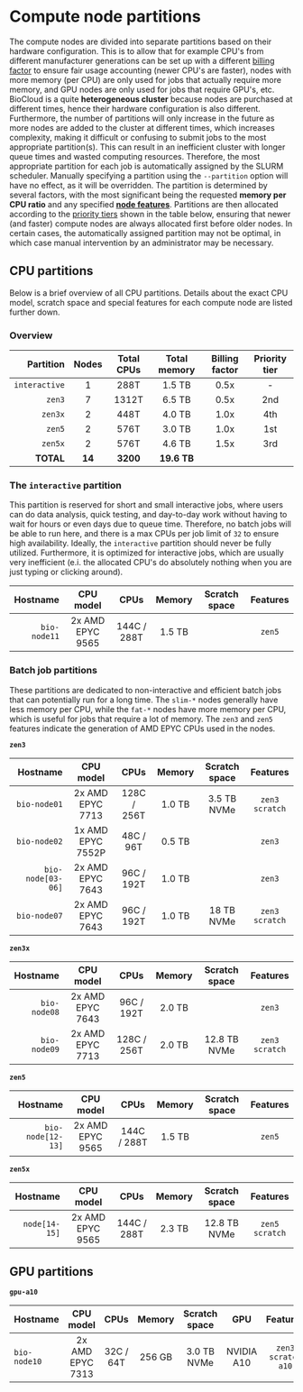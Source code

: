 # Compute node partitions
The compute nodes are divided into separate partitions based on their hardware configuration. This is to allow that for example CPU's from different manufacturer generations can be set up with a different [billing factor](https://slurm.schedmd.com/archive/slurm-24.11.4/slurm.conf.html#OPT_TRESBillingWeights) to ensure fair usage accounting (newer CPU's are faster), nodes with more memory (per CPU) are only used for jobs that actually require more memory, and GPU nodes are only used for jobs that require GPU's, etc. BioCloud is a quite **heterogeneous cluster** because nodes are purchased at different times, hence their hardware configuration is also different. Furthermore, the number of partitions will only increase in the future as more nodes are added to the cluster at different times, which increases complexity, making it difficult or confusing to submit jobs to the most appropriate partition(s). This can result in an inefficient cluster with longer queue times and wasted computing resources. Therefore, the most appropriate partition for each job is automatically assigned by the SLURM scheduler. Manually specifying a partition using the `--partition` option will have no effect, as it will be overridden. The partition is determined by several factors, with the most significant being the requested **memory per CPU ratio** and any specified [**node features**](jobsubmission.md#requesting-compute-nodes-with-special-features). Partitions are then allocated according to the [priority tiers](https://slurm.schedmd.com/archive/slurm-24.11.4/slurm.conf.html#OPT_PriorityTier) shown in the table below, ensuring that newer (and faster) compute nodes are always allocated first before older nodes. In certain cases, the automatically assigned partition may not be optimal, in which case manual intervention by an administrator may be necessary.

## CPU partitions
Below is a brief overview of all CPU partitions. Details about the exact CPU model, scratch space and special features for each compute node are listed further down.

### Overview
| Partition | Nodes | Total CPUs | Total memory | Billing factor | Priority tier |
| ---: | :--: | :--: | :--: | :--: | :--: |
| `interactive` | 1 | 288T | 1.5 TB | 0.5x | - |
| `zen3` | 7 | 1312T | 6.5 TB | 0.5x | 2nd |
| `zen3x` | 2 | 448T | 4.0 TB | 1.0x | 4th |
| `zen5` | 2 | 576T | 3.0 TB | 1.0x | 1st |
| `zen5x` | 2 | 576T | 4.6 TB | 1.5x | 3rd |
| **TOTAL** | **14** | **3200** | **19.6 TB** | | |

### The `interactive` partition
This partition is reserved for short and small interactive jobs, where users can do data analysis, quick testing, and day-to-day work without having to wait for hours or even days due to queue time. Therefore, no batch jobs will be able to run here, and there is a max CPUs per job limit of `32` to ensure high availability. Ideally, the `interactive` partition should never be fully utilized. Furthermore, it is optimized for interactive jobs, which are usually very inefficient (e.i. the allocated CPU's do absolutely nothing when you are just typing or clicking around).

| Hostname | CPU model | CPUs | Memory | Scratch space | Features |
| ---: | :---: | :---: | :---: | :---: | :---: |
| `bio-node11` | 2x AMD EPYC 9565 | 144C / 288T | 1.5 TB | | `zen5` |

### Batch job partitions
These partitions are dedicated to non-interactive and efficient batch jobs that can potentially run for a long time. The `slim-*` nodes generally have less memory per CPU, while the `fat-*` nodes have more memory per CPU, which is useful for jobs that require a lot of memory. The `zen3` and `zen5` features indicate the generation of AMD EPYC CPUs used in the nodes.

**`zen3`**

| Hostname | CPU model | CPUs | Memory | Scratch space | Features |
| ---: | :---: | :---: | :---: | :---: | :---: |
| `bio-node01`| 2x AMD EPYC 7713 | 128C / 256T | 1.0 TB | 3.5 TB NVMe | `zen3` <br>`scratch` |
| `bio-node02` | 1x AMD EPYC 7552P | 48C / 96T | 0.5 TB | | `zen3` |
| `bio-node[03-06]` | 2x AMD EPYC 7643 | 96C / 192T | 1.0 TB | | `zen3` |
| `bio-node07` | 2x AMD EPYC 7643 | 96C / 192T | 1.0 TB | 18 TB NVMe | `zen3`<br>`scratch` |

**`zen3x`**

| Hostname | CPU model | CPUs | Memory | Scratch space | Features |
| ---: | :---: | :---: | :---: | :---: | :---: |
| `bio-node08` | 2x AMD EPYC 7643 | 96C / 192T | 2.0 TB | | `zen3` |
| `bio-node09` | 2x AMD EPYC 7713 | 128C / 256T | 2.0 TB | 12.8 TB NVMe | `zen3`<br>`scratch` |

**`zen5`**

| Hostname | CPU model | CPUs | Memory | Scratch space | Features |
| ---: | :---: | :---: | :---: | :---: | :---: |
| `bio-node[12-13]` | 2x AMD EPYC 9565 | 144C / 288T | 1.5 TB | | `zen5` |

**`zen5x`**

| Hostname | CPU model | CPUs | Memory | Scratch space | Features |
| ---: | :---: | :---: | :---: | :---: | :---: |
| `node[14-15]` | 2x AMD EPYC 9565 | 144C / 288T | 2.3 TB | 12.8 TB NVMe | `zen5`<br>`scratch` |

## GPU partitions

**`gpu-a10`**

| Hostname | CPU model | CPUs | Memory | Scratch space | GPU | Features |
| :--- | :---: | :---: | :---: | :---: | :---: | :---: |
| `bio-node10`| 2x AMD EPYC 7313 | 32C / 64T | 256 GB | 3.0 TB NVMe | NVIDIA A10 | `zen3`<br>`scratch`<br>`a10` |
